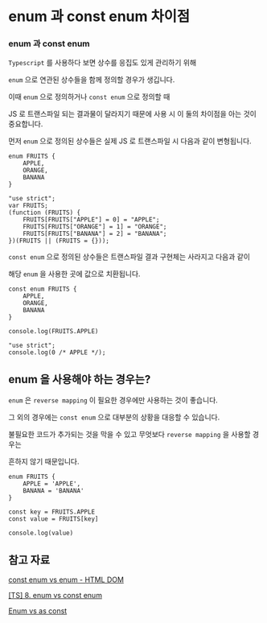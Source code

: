 # enum 과 const enum 차이점

### enum 과 const enum

`Typescript` 를 사용하다 보면 상수를 응집도 있게 관리하기 위해 

`enum` 으로 연관된 상수들을 함께 정의할 경우가 생깁니다.

이때 `enum` 으로 정의하거나 `const enum` 으로 정의할 때 

JS 로 트랜스파일 되는 결과물이 달라지기 때문에 사용 시 이 둘의 차이점을 아는 것이 중요합니다.

먼저 `enum` 으로 정의된 상수들은 실제 JS 로 트랜스파일 시 다음과 같이 변형됩니다.

```tsx
enum FRUITS {
    APPLE,
    ORANGE,
    BANANA
}
```

```tsx
"use strict";
var FRUITS;
(function (FRUITS) {
    FRUITS[FRUITS["APPLE"] = 0] = "APPLE";
    FRUITS[FRUITS["ORANGE"] = 1] = "ORANGE";
    FRUITS[FRUITS["BANANA"] = 2] = "BANANA";
})(FRUITS || (FRUITS = {}));
```

`const enum` 으로 정의된 상수들은 트랜스파일 결과 구현체는 사라지고 다음과 같이

해당 `enum` 을 사용한 곳에 값으로 치환됩니다.

```tsx
const enum FRUITS {
    APPLE,
    ORANGE,
    BANANA
}

console.log(FRUITS.APPLE)
```

```tsx
"use strict";
console.log(0 /* APPLE */);
```

## enum 을 사용해야 하는 경우는?

`enum` 은 `reverse mapping` 이 필요한 경우에만 사용하는 것이 좋습니다.

그 외의 경우에는 `const enum` 으로 대부분의 상황을 대응할 수 있습니다.

불필요한 코드가 추가되는 것을 막을 수 있고 무엇보다 `reverse mapping` 을 사용할 경우는

흔하지 않기 때문입니다.

```tsx
enum FRUITS {
    APPLE = 'APPLE',
    BANANA = 'BANANA'
}

const key = FRUITS.APPLE
const value = FRUITS[key]

console.log(value)
```

## 참고 자료

[const enum vs enum - HTML DOM](https://thisthat.dev/const-enum-vs-enum/)

[[TS] 8. enum vs const enum](https://jaeyeophan.github.io/2018/06/16/TS-8-enum-vs-const-enum/)

[Enum vs as const](https://velog.io/@logqwerty/Enum-vs-as-const)